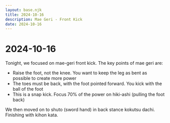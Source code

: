 ```yaml
---
layout: base.njk
title: 2024-10-16
description: Mae Geri - Front Kick
date: 2024-10-16
---
```

# 2024-10-16

Tonight, we focused on mae-geri front kick. The key points of mae geri are:

* Raise the foot, not the knee. You want to keep the leg as bent as possible to create more power
* The toes must be back, with the foot pointed forward. You kick with the ball of the foot
* This is a snap kick. Focus 70% of the power on hiki-ashi (pulling the foot back)

We then moved on to shuto (sword hand) in back stance kokutsu dachi. Finishing with kihon kata.


